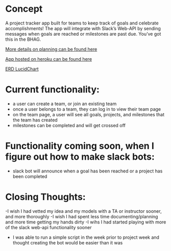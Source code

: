 # Concept
A project tracker app built for teams to keep track of goals and celebrate accomplishments! The app will integrate with Slack’s Web-API by sending messages when goals are reached or milestones are past due. You’ve got this in the BHAG.

[More details on planning can be found here](https://docs.google.com/document/d/16zPadLPT1pM5ADyHeGP1BL8oMSFXLpz748RlGCqO94o/edit?usp=sharing)

[App hosted on heroku can be found here](https://sei526-project-2.herokuapp.com/)

[ERD LucidChart](https://app.lucidchart.com/documents/edit/ed1c57d8-b0c9-4339-987e-129a7b92e218/0_0})

# Current functionality:
- a user can create a team, or join an existing team
- once a user belongs to a team, they can log in to view their team page
- on the team page, a user will see all goals, projects, and milestones that the team has created
- milestones can be completed and will get crossed off

# Functionality coming soon, when I figure out how to make slack bots:
- slack bot will announce when a goal has been reached or a project has been completed


# Closing Thoughts:
-I wish I had vetted my idea and my models with a TA or instructor sooner, and more thoroughly
-I wish I had spent less time documenting/planning and more time getting my hands dirty
-I wihs I had started playing with more of the slack web-api functionality sooner
  - I was able to run a simple script in the week prior to project week and thought creating the bot would be easier than it was
